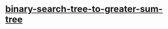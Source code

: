 # [binary-search-tree-to-greater-sum-tree](https://leetcode-cn.com/problems/binary-search-tree-to-greater-sum-tree)
